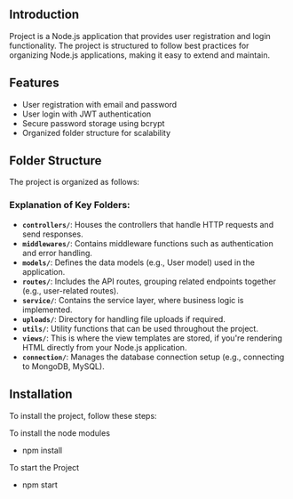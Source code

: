 
## Introduction

Project is a Node.js application that provides user registration and login functionality. The project is structured to follow best practices for organizing Node.js applications, making it easy to extend and maintain.

## Features

- User registration with email and password
- User login with JWT authentication
- Secure password storage using bcrypt
- Organized folder structure for scalability

## Folder Structure

The project is organized as follows:


### Explanation of Key Folders:

- **`controllers/`**: Houses the controllers that handle HTTP requests and send responses.
- **`middlewares/`**: Contains middleware functions such as authentication and error handling.
- **`models/`**: Defines the data models (e.g., User model) used in the application.
- **`routes/`**: Includes the API routes, grouping related endpoints together (e.g., user-related routes).
- **`service/`**: Contains the service layer, where business logic is implemented.
- **`uploads/`**: Directory for handling file uploads if required.
- **`utils/`**: Utility functions that can be used throughout the project.
- **`views/`**: This is where the view templates are stored, if you're rendering HTML directly from your Node.js application.
- **`connection/`**: Manages the database connection setup (e.g., connecting to MongoDB, MySQL).

## Installation

To install the project, follow these steps:

To install the node modules
- npm install

To start the Project
- npm start



